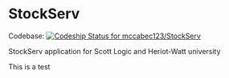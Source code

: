 StockServ
=========

Codebase:
[ ![Codeship Status for mccabec123/StockServ](https://codeship.com/projects/de1bfd20-5960-0132-9b23-123ab8314f17/status)](https://codeship.com/projects/50262)

StockServ application for Scott Logic and Heriot-Watt university


This is a test 
